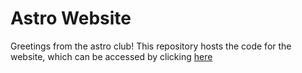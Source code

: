 # Astro Website

Greetings from the astro club! This repository hosts the code for the website, which can be accessed by clicking [here](https://google.com)
